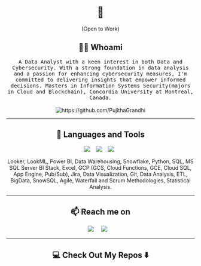 <h1 align="center"> 👋 </h1>
<!--<div align="center">
  <img src="https://github.com/Ileriayo/ileriayo/blob/master/images/header.gif" alt="header"/>
</div> ---> 
<p align="center"> (Open to Work)</p>

<h2 align="center"> 👨‍💻 Whoami</h2>
<p align="center">
  <samp>A Data Analyst with a keen interest in both Data and Cybersecurity. With a strong foundation in data analysis and a passion for enhancing cybersecurity measures, I'm committed to delivering insights that empower informed decisions.
  </samp>
  <samp>Masters in Information Systems Security(majors in Cloud and Blockchain), Concordia University at Montreal, Canada.</samp>
  <br> <br>
  <img src="https://komarev.com/ghpvc/?username=PujithaGrandhi" alt="https://github.com/PujithaGrandhi" />
</p>

<hr>

<h2 align="center"> 🔭 Languages and Tools</h2>
<p align="center">
  <img src="https://img.shields.io/badge/node.js%20-%2343853D.svg?&style=for-the-badge&logo=node.js&logoColor=white" />&nbsp;&nbsp;&nbsp;
  <img src="https://img.shields.io/badge/react%20-%2300D9FF.svg?&style=for-the-badge&logo=react&logoColor=white" />&nbsp;&nbsp;&nbsp;
  <img src="https://img.shields.io/badge/tailwind-css%20-%231572B6.svg?&style=for-the-badge&logo=tailwind-css&logoColor=white" />&nbsp;&nbsp;
</p>
<p align="center"> Looker, LookML, Power BI, Data Warehousing, Snowflake, Python, SQL, MS SQL Server
BI Stack, Excel, GCP (GCS, Cloud Functions, GCE, Cloud SQL, App Engine, Pub/Sub), Jira,
Data Visualization, Git, Data Analysis, ETL, BigData, SnowSQL, Agile, Waterfall and Scrum
Methodologies, Statistical Analysis.</p>

<hr>

<h2  align="center">📫 Reach me on</h2>
<p align="center">
  <a target="_blank"href="https://www.linkedin.com/in/pujitha-grandhi/"><img src="https://img.shields.io/badge/linkedin-%230077B5.svg?&style=for-the-badge&logo=linkedin&logoColor=white" /></a>&nbsp;&nbsp;&nbsp;&nbsp;
  <a href="mailto:pujithag.1106@gmail.com?subject=Hello%20Ileri,%20From%20Github"><img src="https://img.shields.io/badge/gmail-%23D14836.svg?&style=for-the-badge&logo=gmail&logoColor=white" /></a>&nbsp;&nbsp;&nbsp;&nbsp;
</p>

<hr>

<h2  align="center">💻 Check Out My Repos ⬇️ </h2>
